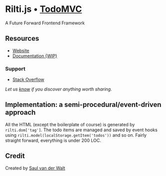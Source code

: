 # Rilti.js • [TodoMVC](http://todomvc.com)

A Future Forward Frontend Framework

## Resources

- [Website](https://github.com/SaulDoesCode/rilti.js)
- [Documentation {WIP}](https://github.com/SaulDoesCode/rilti.js/docs)

### Support

- [Stack Overflow](http://stackoverflow.com/questions/tagged/rilti)

*Let us [know](https://github.com/SaulDoesCode/rilti.js/issues) if you discover anything worth sharing.*


## Implementation: a semi-procedural/event-driven approach

All the HTML (except the boilerplate of course) is generated by ``rilti.dom['tag']``.
The todo items are managed and saved by event hooks using ``rilti.model(localStorage.getItem('todos'))`` and so on.
Fairly straight forward, everything is under 200 LOC.

## Credit

Created by [Saul van der Walt](http://grimstack.io/portfolio)

